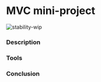 # MVC mini-project
![stability-wip](https://img.shields.io/badge/stability-work_in_progress-lightgrey.svg)

### Description

### Tools

### Conclusion